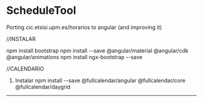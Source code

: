 # ScheduleTool
Porting cic.etsisi.upm.es/horarios to angular (and improving it)

//INSTALAR

npm install bootstrap
npm install --save @angular/material @angular/cdk @angular/animations
npm install ngx-bootstrap --save


//CALENDARIO
 
1. Instalar npm install --save @fullcalendar/angular @fullcalendar/core @fullcalendar/daygrid
-----
